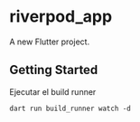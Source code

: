 # riverpod_app

A new Flutter project.

## Getting Started

Ejecutar el build runner

```
dart run build_runner watch -d
```
